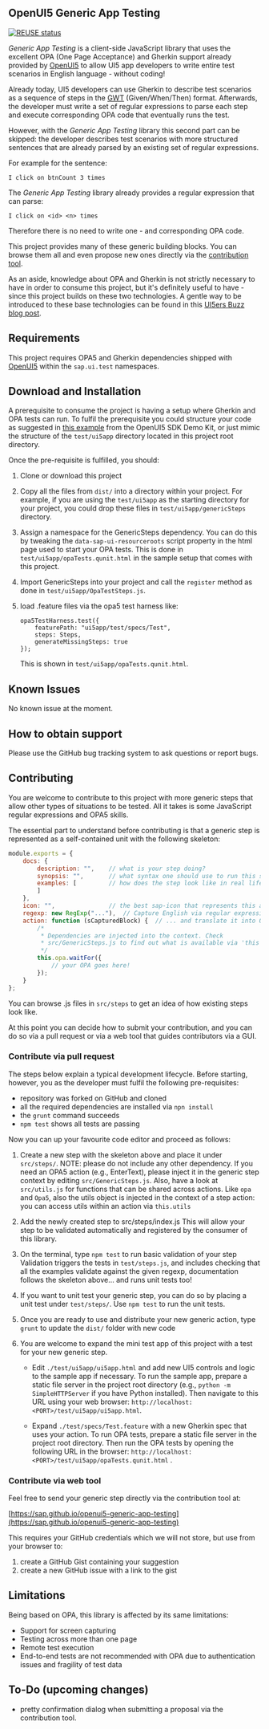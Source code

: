 OpenUI5 Generic App Testing
---------------------------
[![REUSE status](https://api.reuse.software/badge/github.com/SAP/openui5-generic-app-testing)](https://api.reuse.software/info/github.com/SAP/openui5-generic-app-testing)

*Generic App Testing* is a client-side JavaScript library that uses the
excellent OPA (One Page Acceptance) and Gherkin support already provided by
[OpenUI5](https://github.com/SAP/openui5) to allow UI5 app developers to write
entire test scenarios in English language - without coding!

Already today, UI5 developers can use Gherkin to describe test scenarios as a
sequence of steps in the [GWT](https://en.wikipedia.org/wiki/Given-When-Then)
(Given/When/Then) format. Afterwards, the developer must write a set of regular
expressions to parse each step and execute corresponding OPA code that
eventually runs the test.

However, with the *Generic App Testing* library this second part can be
skipped: the developer describes test scenarios with more structured
sentences that are already parsed by an existing set of regular expressions.

For example for the sentence:

```
I click on btnCount 3 times
```

The *Generic App Testing* library already provides a regular expression that
can parse:

```
I click on <id> <n> times
```

Therefore there is no need to write one - and corresponding OPA code.

This project provides many of these generic building blocks. You can browse
them all and even propose new ones directly via the [contribution
tool](https://sap.github.io/openui5-generic-app-testing).

As an aside, knowledge about OPA and Gherkin is not strictly necessary to have
in order to consume this project, but it's definitely useful to have - since
this project builds on these two technologies. A gentle way to be introduced to
these base technologies can be found in this
[UI5ers Buzz blog post](https://blogs.sap.com/2017/05/11/ui5ers-buzz-06-using-opa5-with-gherkin/).

## Requirements

This project requires OPA5 and Gherkin dependencies shipped with
[OpenUI5](https://github.com/SAP/openui5) within the `sap.ui.test` namespaces.

## Download and Installation

A prerequisite to consume the project is having a setup where Gherkin and OPA
tests can run. To fulfil the prerequisite you could structure your code as
suggested in [this example](https://openui5nightly.hana.ondemand.com/#/sample/sap.ui.core.sample.gherkin.GherkinWithQUnit/preview)
from the OpenUI5 SDK Demo Kit, or just mimic the structure of the `test/ui5app`
directory located in this project root directory.

Once the pre-requisite is fulfilled, you should:

1. Clone or download this project

2. Copy all the files from `dist/` into a directory within your project. For example,
   if you are using the `test/ui5app` as the starting directory for your project,
   you could drop these files in `test/ui5app/genericSteps` directory.

3. Assign a namespace for the GenericSteps dependency. You can do
   this by tweaking the `data-sap-ui-resourceroots` script property in the html
   page used to start your OPA tests. This is done in
   `test/ui5app/opaTests.qunit.html` in the sample setup that comes with this
   project.

4. Import GenericSteps into your project and call the `register` method as done
   in `test/ui5app/OpaTestSteps.js`.

5. load .feature files via the opa5 test harness like:

    ```
    opa5TestHarness.test({
        featurePath: "ui5app/test/specs/Test",
        steps: Steps,
        generateMissingSteps: true
    });
    ```

   This is shown in `test/ui5app/opaTests.qunit.html`.

## Known Issues

No known issue at the moment.

## How to obtain support

Please use the GitHub bug tracking system to ask questions or report bugs.

## Contributing

You are welcome to contribute to this project with more generic steps that
allow other types of situations to be tested. All it takes is some JavaScript
regular expressions and OPA5 skills.

The essential part to understand before contributing is that a generic step is
represented as a self-contained unit with the following skeleton:

```javascript
module.exports = {
    docs: {
        description: "",    // what is your step doing?
        synopsis: "",       // what syntax one should use to run this step?
        examples: [         // how does the step look like in real life?
        ]
    },
    icon: "",               // the best sap-icon that represents this action
    regexp: new RegExp("..."),  // Capture English via regular expressions...
    action: function (sCapturedBlock) {  // ... and translate it into OPA5!
        /*
         * Dependencies are injected into the context. Check
         * src/GenericSteps.js to find out what is available via 'this'.
         */
        this.opa.waitFor({
            // your OPA goes here!
        });
    }
};
```

You can browse .js files in `src/steps` to get an idea of how existing steps
look like.

At this point you can decide how to submit your contribution, and you can do so
via a pull request or via a web tool that guides contributors via a GUI.

### Contribute via pull request

The steps below explain a typical development lifecycle. Before starting,
however, you as the developer must fulfil the following pre-requisites:

- repository was forked on GitHub and cloned
- all the required dependencies are installed via `npn install`
- the `grunt` command succeeds
- `npm test` shows all tests are passing

Now you can up your favourite code editor and proceed as follows:

1. Create a new step with the skeleton above and place it under `src/steps/`.
    NOTE: please do not include any other dependency. If you need an OPA5
    action (e.g., EnterText), please inject it in the generic step context by
    editing `src/GenericSteps.js`. Also, have a look at `src/utils.js` for
    functions that can be shared across actions. Like `opa` and `Opa5`, also
    the utils object is injected in the context of a step action: you can
    access utils within an action via `this.utils`

2. Add the newly created step to src/steps/index.js 
    This will allow your step to be validated automatically and registered by
    the consumer of this library.

3. On the terminal, type `npm test` to run basic validation of your step 
    Validation triggers the tests in `test/steps.js`, and includes
    checking that all the examples validate against the given regexp, documentation
    follows the skeleton above... and runs unit tests too!

4. If you want to unit test your generic step, you can do so by placing a unit
   test under `test/steps/`. Use `npm test` to run the unit tests.

5. Once you are ready to use and distribute your new generic action, type
   `grunt` to update the `dist/` folder with new code

6. You are welcome to expand the mini test app of this project with a test for
   your new generic step.
    * Edit `./test/ui5app/ui5app.html` and add new UI5 controls and logic to
      the sample app if necessary.
      To run the sample app, prepare a static file server in the project root
      directory (e.g., `python -m SimpleHTTPServer` if you have Python
      installed). Then navigate to this URL using your web browser:
      `http://localhost:<PORT>/test/ui5app/ui5app.html`.

    * Expand `./test/specs/Test.feature` with a new Gherkin spec that uses your
      action.
      To run OPA tests, prepare a static file server in the project root
      directory. Then run the OPA tests by opening the following URL in the
      browser: `http://localhost:<PORT>/test/ui5app/opaTests.qunit.html` .

### Contribute via web tool

Feel free to send your generic step directly via the contribution tool at:

[https://sap.github.io/openui5-generic-app-testing](https://sap.github.io/openui5-generic-app-testing)

This requires your GitHub credentials which we will not store, but use from
your browser to:

1. create a GitHub Gist containing your suggestion
2. create a new GitHub issue with a link to the gist

## Limitations

Being based on OPA, this library is affected by its same limitations:

- Support for screen capturing
- Testing across more than one page
- Remote test execution
- End-to-end tests are not recommended with OPA due to authentication issues
  and fragility of test data

## To-Do (upcoming changes)

- pretty confirmation dialog when submitting a proposal via the contribution tool.

